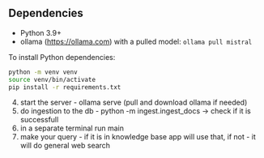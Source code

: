 ## Dependencies

- Python 3.9+
- ollama (https://ollama.com) with a pulled model: `ollama pull mistral`

To install Python dependencies:

```bash
python -m venv venv
source venv/bin/activate
pip install -r requirements.txt
```

4. start the server - ollama serve (pull and download ollama if needed)
5. do ingestion to the db - python -m ingest.ingest_docs -> check if it is successfull
6. in a separate terminal run main
7. make your query - if it is in knowledge base app will use that, if not - it will do general web search
